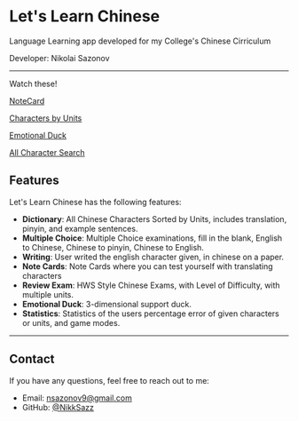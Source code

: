 # Let's Learn Chinese

Language Learning app developed for my College's Chinese Cirriculum

Developer: Nikolai Sazonov

---
Watch these!

[NoteCard](https://www.youtube.com/watch?v=ultmWWEEGr4&list=PLRPU2LPZpxJKptsv8RwL1O3DNNRM3YfSV&index=1)

[Characters by Units](https://www.youtube.com/watch?v=UGDX4BmEEVw&list=PLRPU2LPZpxJKptsv8RwL1O3DNNRM3YfSV&index=2)

[Emotional Duck](https://www.youtube.com/watch?v=mwl-P9bRy44&list=PLRPU2LPZpxJKptsv8RwL1O3DNNRM3YfSV&index=3)

[All Character Search](https://www.youtube.com/watch?v=PQwnp4Skvow&list=PLRPU2LPZpxJKptsv8RwL1O3DNNRM3YfSV&index=4)
## Features

Let's Learn Chinese has the following features:
- **Dictionary**: All Chinese Characters Sorted by Units, includes translation, pinyin, and example sentences.
- **Multiple Choice**: Multiple Choice examinations, fill in the blank, English to Chinese, Chinese to pinyin, Chinese to English.
- **Writing**: User writed the english character given, in chinese on a paper.
- **Note Cards**: Note Cards where you can test yourself with translating characters
- **Review Exam**: HWS Style Chinese Exams, with Level of Difficulty, with multiple units.
- **Emotional Duck**: 3-dimensional support duck.
- **Statistics**: Statistics of the users percentage error of given characters or units, and game modes.

---

## Contact

If you have any questions, feel free to reach out to me:
- Email: nsazonov9@gmail.com
- GitHub: [@NikkSazz](https://github.com/NikkSazz)
